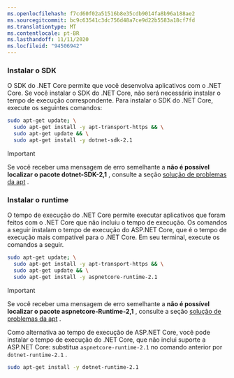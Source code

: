 ```yaml
---
ms.openlocfilehash: f7cd60f02a51516b8e35cdb9014fa8b96a188ae2
ms.sourcegitcommit: bc9c63541c3dc756d48a7ce9d22b5583a18cf7fd
ms.translationtype: MT
ms.contentlocale: pt-BR
ms.lasthandoff: 11/11/2020
ms.locfileid: "94506942"
---
```


### <a name="install-the-sdk"></a>Instalar o SDK

O SDK do .NET Core permite que você desenvolva aplicativos com o .NET Core. Se você instalar o SDK do .NET Core, não será necessário instalar o tempo de execução correspondente. Para instalar o SDK do .NET Core, execute os seguintes comandos:

```bash
sudo apt-get update; \
  sudo apt-get install -y apt-transport-https && \
  sudo apt-get update && \
  sudo apt-get install -y dotnet-sdk-2.1
```

> [!IMPORTANT]
> Se você receber uma mensagem de erro semelhante a **não é possível localizar o pacote dotnet-SDK-2,1** , consulte a seção [solução de problemas da apt](#apt-troubleshooting) .

### <a name="install-the-runtime"></a>Instalar o runtime

O tempo de execução do .NET Core permite executar aplicativos que foram feitos com o .NET Core que não incluiu o tempo de execução. Os comandos a seguir instalam o tempo de execução do ASP.NET Core, que é o tempo de execução mais compatível para o .NET Core. Em seu terminal, execute os comandos a seguir.

```bash
sudo apt-get update; \
  sudo apt-get install -y apt-transport-https && \
  sudo apt-get update && \
  sudo apt-get install -y aspnetcore-runtime-2.1
```

> [!IMPORTANT]
> Se você receber uma mensagem de erro semelhante a **não é possível localizar o pacote aspnetcore-Runtime-2,1** , consulte a seção [solução de problemas da apt](#apt-troubleshooting) .

Como alternativa ao tempo de execução de ASP.NET Core, você pode instalar o tempo de execução do .NET Core, que não inclui suporte a ASP.NET Core: substitua `aspnetcore-runtime-2.1` no comando anterior por `dotnet-runtime-2.1` .

```bash
sudo apt-get install -y dotnet-runtime-2.1
```
